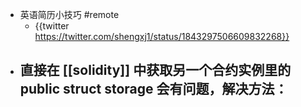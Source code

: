 - 英语简历小技巧 #remote
	- {{twitter https://twitter.com/shengxj1/status/1843297506609832268}}
- 直接在 [[solidity]] 中获取另一个合约实例里的 public struct storage 会有问题，解决方法：
	-